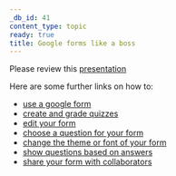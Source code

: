 ```yaml
---
_db_id: 41
content_type: topic
ready: true
title: Google forms like a boss
---
```


Please review this [presentation](https://drive.google.com/file/d/1CzfFBSa0PbDwPSFaHfBq0Ouz2MjmG8WN/view)

Here are some further links on how to:

- [use a google form](https://support.google.com/docs/answer/6281888?co=GENIE.Platform%3DDesktop&hl=en#)
- [create and grade quizzes](https://support.google.com/docs/answer/7032287?hl=en&ref_topic=6063584#)
- [edit your form](https://support.google.com/docs/answer/2839737?hl=en&ref_topic=6063584)
- [choose a question for your form](https://support.google.com/docs/answer/7322334?hl=en&ref_topic=6063584)
- [change the theme or font of your form](https://support.google.com/docs/answer/145737?hl=en&ref_topic=6063584)
- [show questions based on answers](https://support.google.com/docs/answer/141062?hl=en&ref_topic=6063584)
- [share your form with collaborators](https://support.google.com/docs/answer/2917111?hl=en&ref_topic=6063584)
